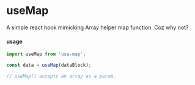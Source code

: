 # useMap

A simple react hook mimicking Array helper map function. Coz why not?

#### usage

```js
import useMap from 'use-map';

const data = useMap(dataBlock);

// useMap() accepts an array as a param.

```


